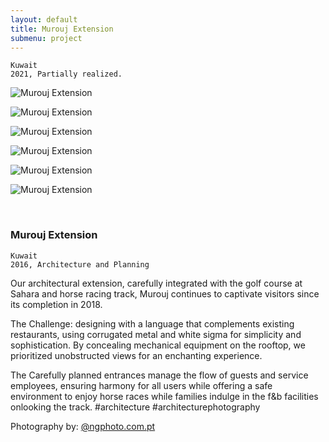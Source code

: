 ```yaml
---
layout: default
title: Murouj Extension
submenu: project
---
```

	Kuwait
	2021, Partially realized.

![Murouj Extension](/works/murouj-extension/Multiusos_Cam1_GRD2.jpg)

![Murouj Extension](/works/murouj-extension/Multiusos_Cam2_GRD2.jpg)

![Murouj Extension](/works/murouj-extension/Multiusos_Cam2E_GRD4.jpg)

![Murouj Extension](/works/murouj-extension/RICARDO_CAMACHO_040618_0747.jpg)

![Murouj Extension](/works/murouj-extension/RICARDO_CAMACHO_040618_0756.jpg)

![Murouj Extension](/works/murouj-extension/RICARDO_CAMACHO_040618_0761.jpg)


<br id="scr-to-here" />

### Murouj Extension

	Kuwait
	2016, Architecture and Planning 


Our architectural extension, carefully integrated with the golf course at Sahara and horse racing track, Murouj continues to captivate visitors since its completion in 2018.

The Challenge: designing with a language that complements existing restaurants, using corrugated metal and white sigma for simplicity and sophistication. By concealing mechanical equipment on the rooftop, we prioritized unobstructed views for an enchanting experience.

The Carefully planned entrances manage the flow of guests and service employees, ensuring harmony for all users while offering a safe environment to enjoy horse races while families indulge in the f&b facilities onlooking the track.
#architecture #architecturephotography

Photography by: [@ngphoto.com.pt](https://www.instagram.com/ngphoto.com.pt)